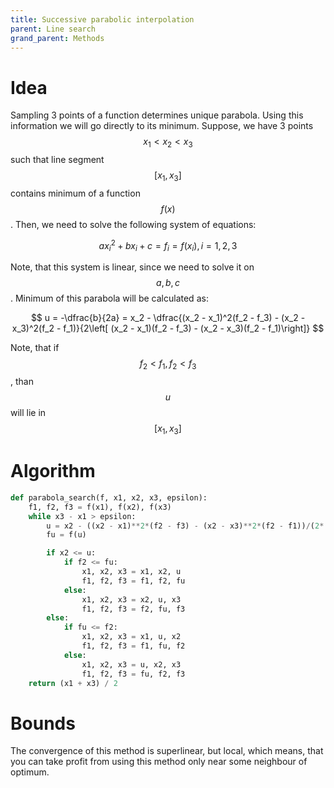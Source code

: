 ```yaml
---
title: Successive parabolic interpolation
parent: Line search
grand_parent: Methods
---
```

# Idea
Sampling 3 points of a function determines unique parabola. Using this information we will go directly to its minimum. Suppose, we have 3 points $$x_1 < x_2 < x_3$$ such that line segment $$[x_1, x_3]$$ contains minimum of a function $$f(x)$$. Then, we need to solve the following system of equations:

$$
ax_i^2 + bx_i + c = f_i = f(x_i), i = 1,2,3 
$$

Note, that this system is linear, since we need to solve it on $$a,b,c$$. Minimum of this parabola will be calculated as:

$$
u = -\dfrac{b}{2a} = x_2 - \dfrac{(x_2 - x_1)^2(f_2 - f_3) - (x_2 - x_3)^2(f_2 - f_1)}{2\left[ (x_2 - x_1)(f_2 - f_3) - (x_2 - x_3)(f_2 - f_1)\right]}
$$

Note, that if $$f_2 < f_1, f_2 < f_3$$, than $$u$$ will lie in $$[x_1, x_3]$$

# Algorithm
```python
def parabola_search(f, x1, x2, x3, epsilon):
    f1, f2, f3 = f(x1), f(x2), f(x3)
    while x3 - x1 > epsilon:
        u = x2 - ((x2 - x1)**2*(f2 - f3) - (x2 - x3)**2*(f2 - f1))/(2*((x2 - x1)*(f2 - f3) - (x2 - x3)*(f2 - f1)))
        fu = f(u)

        if x2 <= u:
            if f2 <= fu:
                x1, x2, x3 = x1, x2, u
                f1, f2, f3 = f1, f2, fu
            else:
                x1, x2, x3 = x2, u, x3
                f1, f2, f3 = f2, fu, f3
        else:
            if fu <= f2:
                x1, x2, x3 = x1, u, x2
                f1, f2, f3 = f1, fu, f2
            else:
                x1, x2, x3 = u, x2, x3
                f1, f2, f3 = fu, f2, f3
    return (x1 + x3) / 2
```
# Bounds

The convergence of this method is superlinear, but local, which means, that you can take profit from using this method only near some neighbour of optimum.

